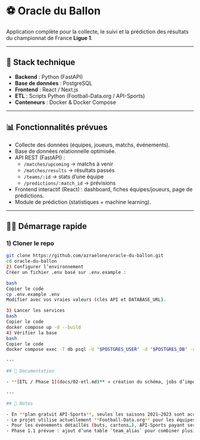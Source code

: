 # ⚽ Oracle du Ballon

Application complète pour la collecte, le suivi et la prédiction des résultats du championnat de France **Ligue 1**.

---

## 🚀 Stack technique

- **Backend** : Python (FastAPI)
- **Base de données** : PostgreSQL
- **Frontend** : React / Next.js
- **ETL** : Scripts Python (Football-Data.org / API-Sports)
- **Conteneurs** : Docker & Docker Compose

---

## 📊 Fonctionnalités prévues

- Collecte des données (équipes, joueurs, matchs, événements).
- Base de données relationnelle optimisée.
- API REST (FastAPI) :
  - `/matches/upcoming` → matchs à venir
  - `/matches/results` → résultats passés
  - `/teams/:id` → stats d’une équipe
  - `/predictions/:match_id` → prévisions
- Frontend interactif (React) : dashboard, fiches équipes/joueurs, page de prédictions.
- Module de prédiction (statistiques + machine learning).

---

## 🧑‍💻 Démarrage rapide

### 1) Cloner le repo
```bash
git clone https://github.com/azraelone/oracle-du-ballon.git
cd oracle-du-ballon
2) Configurer l’environnement
Créer un fichier .env basé sur .env.example :

bash
Copier le code
cp .env.example .env
Modifier avec vos vraies valeurs (clés API et DATABASE_URL).

3) Lancer les services
bash
Copier le code
docker compose up -d --build
4) Vérifier la base
bash
Copier le code
docker compose exec -T db psql -U "$POSTGRES_USER" -d "$POSTGRES_DB" -c "\dt"

---

## 📂 Documentation

- **[ETL / Phase 1](docs/02-etl.md)** → création du schéma, jobs d’import, vérifications, automatisation.

---

## 📌 Notes

- En **plan gratuit API-Sports**, seules les saisons 2021–2023 sont accessibles.  
- Le projet utilise actuellement **Football-Data.org** pour les équipes et fixtures (SEASON=2023).  
- Pour les événements détaillés (buts, cartons…), API-Sports payant sera requis.  
- Phase 1.1 prévue : ajout d’une table `team_alias` pour combiner plusieurs sources sans conflits d’IDs.
